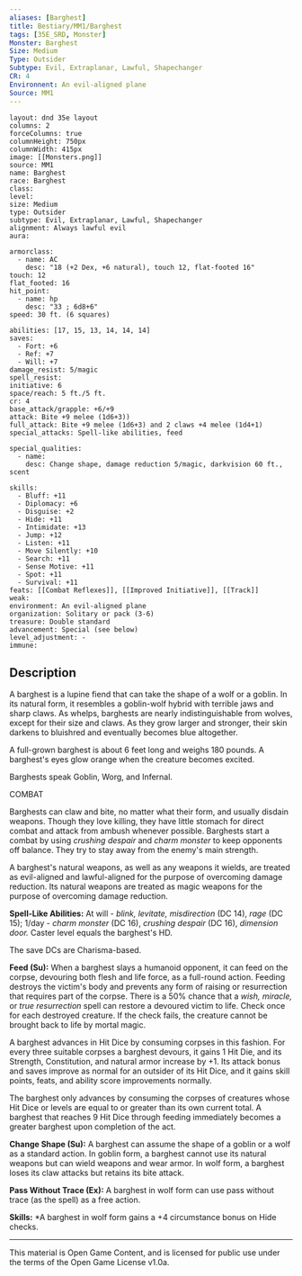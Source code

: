 ```yaml
---
aliases: [Barghest]
title: Bestiary/MM1/Barghest
tags: [35E_SRD, Monster]
Monster: Barghest
Size: Medium
Type: Outsider
Subtype: Evil, Extraplanar, Lawful, Shapechanger
CR: 4
Environnent: An evil-aligned plane
Source: MM1
---
```


```statblock
layout: dnd 35e layout
columns: 2
forceColumns: true
columnHeight: 750px
columnWidth: 415px
image: [[Monsters.png]]
source: MM1
name: Barghest
race: Barghest
class: 
level: 
size: Medium
type: Outsider
subtype: Evil, Extraplanar, Lawful, Shapechanger
alignment: Always lawful evil
aura: 

armorclass:
  - name: AC
    desc: "18 (+2 Dex, +6 natural), touch 12, flat-footed 16"
touch: 12
flat_footed: 16
hit_point:
  - name: hp
    desc: "33 ; 6d8+6"
speed: 30 ft. (6 squares)

abilities: [17, 15, 13, 14, 14, 14]
saves:
  - Fort: +6
  - Ref: +7
  - Will: +7
damage_resist: 5/magic
spell_resist: 
initiative: 6
space/reach: 5 ft./5 ft.
cr: 4
base_attack/grapple: +6/+9
attack: Bite +9 melee (1d6+3))
full_attack: Bite +9 melee (1d6+3) and 2 claws +4 melee (1d4+1)
special_attacks: Spell-like abilities, feed

special_qualities:
  - name: 
    desc: Change shape, damage reduction 5/magic, darkvision 60 ft., scent

skills:
  - Bluff: +11
  - Diplomacy: +6
  - Disguise: +2
  - Hide: +11
  - Intimidate: +13
  - Jump: +12
  - Listen: +11
  - Move Silently: +10
  - Search: +11
  - Sense Motive: +11
  - Spot: +11
  - Survival: +11
feats: [[Combat Reflexes]], [[Improved Initiative]], [[Track]]
weak: 
environment: An evil-aligned plane
organization: Solitary or pack (3-6)
treasure: Double standard
advancement: Special (see below)
level_adjustment: -
immune: 
```

## Description

<p>A barghest is a lupine fiend that can take the shape of a wolf or a goblin. In its natural form, it resembles a goblin-wolf hybrid with terrible jaws and sharp claws. As whelps, barghests are nearly indistinguishable from wolves, except for their size and claws. As they grow larger and stronger, their skin darkens to bluishred and eventually becomes blue altogether.</p>
<p>A full-grown barghest is about 6 feet long and weighs 180 pounds. A barghest's eyes glow orange when the creature becomes excited.</p>
<p>Barghests speak Goblin, Worg, and Infernal.</p>
<p>COMBAT</p>
<p>Barghests can claw and bite, no matter what their form, and usually disdain weapons. Though they love killing, they have little stomach for direct combat and attack from ambush whenever possible. Barghests start a combat by using <i>crushing despair</i> and <i>charm monster</i> to keep opponents off balance. They try to stay away from the enemy's main strength.</p>
<p>A barghest's natural weapons, as well as any weapons it wields, are treated as evil-aligned and lawful-aligned for the purpose of overcoming damage reduction. Its natural weapons are treated as magic weapons for the purpose of overcoming damage reduction.</p>
<p>
            <b>Spell-Like Abilities:</b> At will - <i>blink, levitate, misdirection</i> (DC 14), <i>rage</i> (DC 15); 1/day - <i>charm monster</i> (DC 16), <i>crushing despair</i> (DC 16), <i>dimension door.</i> Caster level equals the barghest's HD.</p>
<p>The save DCs are Charisma-based.</p>
<p>
            <b>Feed (Su):</b> When a barghest slays a humanoid opponent, it can feed on the corpse, devouring both flesh and life force, as a full-round action. Feeding destroys the victim's body and prevents any form of raising or resurrection that requires part of the corpse. There is a 50% chance that a <i>wish, miracle,</i> or <i>true resurrection</i> spell can restore a devoured victim to life. Check once for each destroyed creature. If the check fails, the creature cannot be brought back to life by mortal magic.</p>
<p>A barghest advances in Hit Dice by consuming corpses in this fashion. For every three suitable corpses a barghest devours, it gains 1 Hit Die, and its Strength, Constitution, and natural armor increase by +1. Its attack bonus and saves improve as normal for an outsider of its Hit Dice, and it gains skill points, feats, and ability score improvements normally.</p>
<p>The barghest only advances by consuming the corpses of creatures whose Hit Dice or levels are equal to or greater than its own current total. A barghest that reaches 9 Hit Dice through feeding immediately becomes a greater barghest upon completion of the act.</p>
<p>
            <b>Change Shape (Su):</b> A barghest can assume the shape of a goblin or a wolf as a standard action. In goblin form, a barghest cannot use its natural weapons but can wield weapons and wear armor. In wolf form, a barghest loses its claw attacks but retains its bite attack.</p>
<p>
            <b>Pass Without Trace (Ex):</b> A barghest in wolf form can use pass without trace (as the spell) as a free action.</p>
<p>
            <b>Skills:</b> *A barghest in wolf form gains a +4 circumstance bonus on Hide checks.</p>

---

This material is Open Game Content, and is licensed for public use under
the terms of the Open Game License v1.0a.
